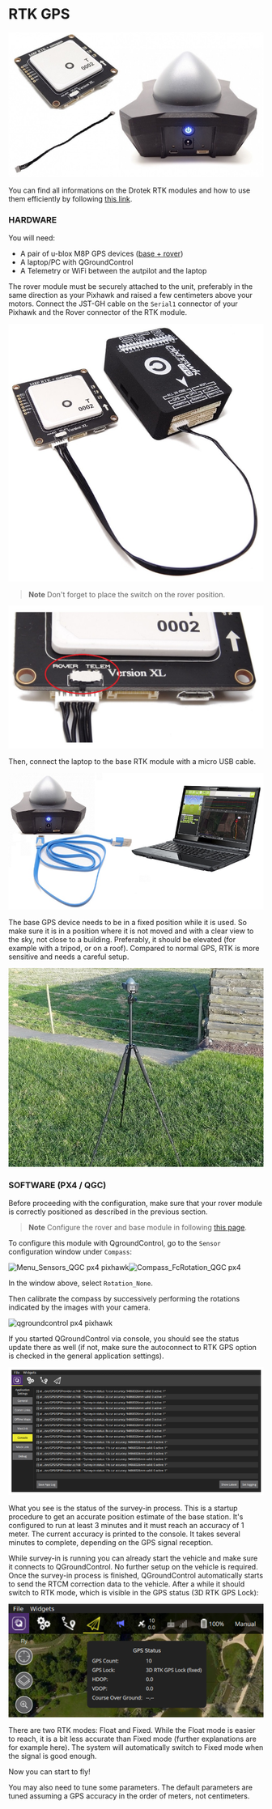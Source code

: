 # RTK GPS

![rtk gnss neo-m8p](../../../images/rtk-gps-kit-for-pixhawk.jpg)

You can find all informations on the Drotek RTK modules and how to use them efficiently by following [this link](https://www.gitbook.com/book/drotek/doc-rtk/details).



### HARDWARE

You will need:

* A pair of u-blox M8P GPS devices ([base + rover](https://drotek.com/shop/en/home/843-rtk-gps-kit-for-pixhawk.html))
* A laptop/PC with QGroundControl 
* A Telemetry or WiFi between the autpilot and the laptop 

The rover module must be securely attached to the unit, preferably in the same direction as your Pixhawk and raised a few centimeters above your motors.
Connect the JST-GH cable on the `Serial1` connector of your Pixhawk and the Rover connector of the RTK module.

![neo-m8p](../../../images/M8P-pixhawk.JPG)


> **Note** Don't forget to place the switch on the rover position. 

![neo-m8p ublox](../../../images/switch-rover-rtk.JPG)

Then, connect the laptop to the base RTK module with a micro USB cable. 

![base ublox m8p](../../../images/gps-rtk-xxl-neo-m8p-3.jpg)

The base GPS device needs to be in a fixed position while it is used. So make sure it is in a position where it is not moved and with a clear view to the sky, not close to a building. Preferably, it should be elevated (for example with a tripod, or on a roof). Compared to normal GPS, RTK is more sensitive and needs a careful setup.

![base gnss rtk](../../../images/xxl-rtk-gps-neo-m8p-2.jpg)



### SOFTWARE \(PX4 / QGC\)

Before proceeding with the configuration, make sure that your rover module is correctly positioned as described in the previous section.

> **Note** Configure the rover and base module in following [this page](https://drotek.com/en/lessons/comment-utiliser-le-module-rtk-drotek/).

To configure this module with QgroundControl, go to the `Sensor` configuration window under `Compass`:

![](https://drotek.com/wp-content/uploads/2017/01/Menu_Sensors_QGC.png "Menu\_Sensors\_QGC px4 pixhawk")![](https://drotek.com/wp-content/uploads/2017/01/Compass_FcRotation_QGC.png "Compass\_FcRotation\_QGC px4")

In the window above, select `Rotation_None`.

Then calibrate the compass by successively performing the rotations indicated by the images with your camera.

![](https://drotek.com/wp-content/uploads/2017/01/Window_Compass_Calib_QGC-700x460.png "qgroundcontrol px4 pixhawk")

If you started QGroundControl via console, you should see the status update there as well (if not, make sure the autoconnect to RTK GPS option is checked in the general application settings).

![base gnss rtk](../../../images/px4-rtk.png)

What you see is the status of the survey-in process. This is a startup procedure to get an accurate position estimate of the base station. It's configured to run at least 3 minutes and it must reach an accuracy of 1 meter. The current accuracy is printed to the console. It takes several minutes to complete, depending on the GPS signal reception.

While survey-in is running you can already start the vehicle and make sure it connects to QGroundControl. No further setup on the vehicle is required. Once the survey-in process is finished, QGroundControl automatically starts to send the RTCM correction data to the vehicle. After a while it should switch to RTK mode, which is visible in the GPS status (3D RTK GPS Lock):

![base gnss rtk](../../../images/qgc_rtk_gps_status.png)

There are two RTK modes: Float and Fixed. While the Float mode is easier to reach, it is a bit less accurate than Fixed mode (further explanations are for example here). The system will automatically switch to Fixed mode when the signal is good enough.

Now you can start to fly!

You may also need to tune some parameters. The default parameters are tuned assuming a GPS accuracy in the order of meters, not centimeters.


